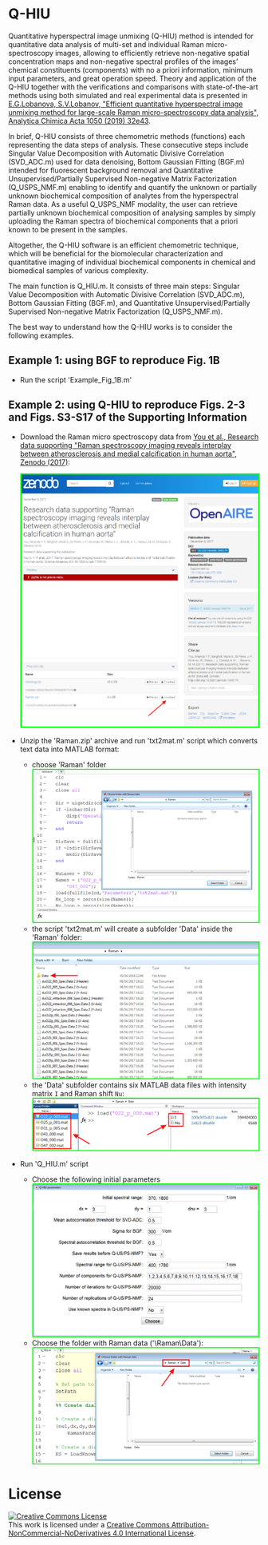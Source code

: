 # Q-HIU

Quantitative hyperspectral image unmixing (Q-HIU) method is intended for quantitative data analysis of multi-set and individual Raman micro-spectroscopy images, allowing to efficiently retrieve non-negative spatial concentration maps and non-negative spectral profiles of the images’ chemical constituents (components) with no a priori information, minimum input parameters, and great operation speed. Theory and application of the Q-HIU together with the verifications and comparisons with state-of-the-art methods using both simulated and real experimental data is presented in [E.G.Lobanova, S.V.Lobanov, "Efficient quantitative hyperspectral image unmixing method for large-scale Raman micro-spectroscopy data analysis", Analytica Chimica Acta 1050 (2019) 32e43](https://www.sciencedirect.com/science/article/pii/S0003267018313564?via%3Dihub). 

In brief, Q-HIU consists of three chemometric methods (functions) each representing the data steps of analysis. These consecutive steps include Singular Value Decomposition with Automatic Divisive Correlation (SVD_ADC.m) used for data denoising, Bottom Gaussian Fitting (BGF.m) intended for fluorescent background removal and Quantitative Unsupervised/Partially Supervised Non-negative Matrix Factorization (Q_USPS_NMF.m) enabling to identify and quantify the unknown or partially unknown biochemical composition of analytes from the hyperspectral Raman data. As a useful Q_USPS_NMF modality, the user can retrieve partially unknown biochemical composition of analysing samples by simply uploading the Raman spectra of biochemical components that a priori known to be present in the samples.

Altogether, the Q-HIU software is an efficient chemometric technique, which will be beneficial for the biomolecular characterization and quantitative imaging of individual biochemical components in chemical and biomedical samples of various complexity.

The main function is Q_HIU.m. It consists of three main steps: Singular Value Decomposition with Automatic Divisive Correlation (SVD_ADC.m), Bottom Gaussian Fitting (BGF.m), and Quantitative Unsupervised/Partially Supervised Non-negative Matrix Factorization (Q_USPS_NMF.m).

The best way to understand how the Q-HIU works is to consider the following examples.

## Example 1: using BGF to reproduce Fig. 1B

- Run the script 'Example_Fig_1B.m'

## Example 2: using Q-HIU to reproduce Figs. 2-3 and Figs. S3-S17 of the Supporting Information

- Download the Raman micro spectroscopy data from [You et al., Research data supporting "Raman spectroscopy imaging reveals interplay between atherosclerosis and medial calcification in human aorta", Zenodo (2017)](https://zenodo.org/record/1045174):

  ![Download data from Zenodo](https://github.com/LobanovaEG-LobanovSV/Q-HIU/blob/master/Images/ZenodoDownload.png)

- Unzip the 'Raman.zip' archive and run 'txt2mat.m' script which converts text data into MATLAB format:
  - choose 'Raman' folder
    ![Choose Raman folder](https://github.com/LobanovaEG-LobanovSV/Q-HIU/blob/master/Images/Start_txt2mat.png)
  - the script 'txt2mat.m' will create a subfolder 'Data' inside the 'Raman' folder:
    ![Data folder](https://github.com/LobanovaEG-LobanovSV/Q-HIU/blob/master/Images/Data_folder.png)
  - the 'Data' subfolder contains six MATLAB data files with intensity matrix `I` and Raman shift `Nu`:
    ![Raman data](https://github.com/LobanovaEG-LobanovSV/Q-HIU/blob/master/Images/Raman_data.png)
    
- Run 'Q_HIU.m' script
  - Choose the following initial parameters
    ![Initial parameters](https://github.com/LobanovaEG-LobanovSV/Q-HIU/blob/master/Images/Initial_parameters.png)
  - Choose the folder with Raman data ('\Raman\Data\'):
    ![Folder with Raman Data](https://github.com/LobanovaEG-LobanovSV/Q-HIU/blob/master/Images/Folder_with_Raman_Data.png)


# License

<a rel="license" href="http://creativecommons.org/licenses/by-nc-nd/4.0/"><img alt="Creative Commons License" style="border-width:0" src="https://i.creativecommons.org/l/by-nc-nd/4.0/88x31.png" /></a><br />This work is licensed under a <a rel="license" href="http://creativecommons.org/licenses/by-nc-nd/4.0/">Creative Commons Attribution-NonCommercial-NoDerivatives 4.0 International License</a>.
